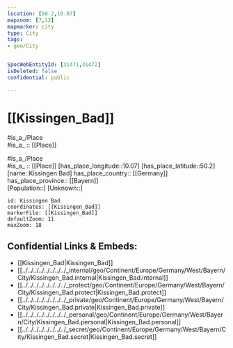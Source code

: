 ```yaml
---
location: [50.2,10.07] 
mapzoom: [7,12] 
mapmarker: city 
type: City
tags:
- geo/City


SpocWebEntityId: [31471,31472]
isDeleted: false
confidential: public

---
```


# [[Kissingen_Bad]] 

#is_a_/Place  
#is_a_ :: [[Place]] 

#is_a_/Place  
#is_a_ :: [[Place]] 
[has_place_longitude::10.07] 
[has_place_latitude::50.2] 
[name::Kissingen Bad] 
has_place_country:: [[Germany]]  
has_place_province:: [[Bayern]]  
[Population::] 
[Unknown::] 

```leaflet
id: Kissingen Bad
coordinates: [[Kissingen_Bad]] 
markerFile: [[Kissingen_Bad]] 
defaultZoom: 11 
maxZoom: 18
```


## Confidential Links & Embeds: 
- [[Kissingen_Bad|Kissingen_Bad]]  
- [[../../../../../../../../_internal/geo/Continent/Europe/Germany/West/Bayern/City/Kissingen_Bad.internal|Kissingen_Bad.internal]] 
- [[../../../../../../../../_protect/geo/Continent/Europe/Germany/West/Bayern/City/Kissingen_Bad.protect|Kissingen_Bad.protect]] 
- [[../../../../../../../../_private/geo/Continent/Europe/Germany/West/Bayern/City/Kissingen_Bad.private|Kissingen_Bad.private]] 
- [[../../../../../../../../_personal/geo/Continent/Europe/Germany/West/Bayern/City/Kissingen_Bad.personal|Kissingen_Bad.personal]] 
- [[../../../../../../../../_secret/geo/Continent/Europe/Germany/West/Bayern/City/Kissingen_Bad.secret|Kissingen_Bad.secret]] 
